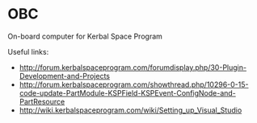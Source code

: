 OBC
===

On-board computer for Kerbal Space Program

Useful links:
* <http://forum.kerbalspaceprogram.com/forumdisplay.php/30-Plugin-Development-and-Projects>
* <http://forum.kerbalspaceprogram.com/showthread.php/10296-0-15-code-update-PartModule-KSPField-KSPEvent-ConfigNode-and-PartResource>
* <http://wiki.kerbalspaceprogram.com/wiki/Setting_up_Visual_Studio>

